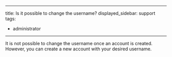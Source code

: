 
---
title: Is it possible to change the username?
displayed_sidebar: support
tags:
- administrator
---
It is not possible to change the username once an account is created. However, you can create a new account with your desired username.